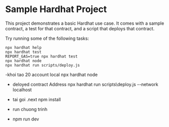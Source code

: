 # Sample Hardhat Project

This project demonstrates a basic Hardhat use case. It comes with a sample contract, a test for that contract, and a script that deploys that contract.

Try running some of the following tasks:

```shell
npx hardhat help
npx hardhat test
REPORT_GAS=true npx hardhat test
npx hardhat node
npx hardhat run scripts/deploy.js
```
-khoi tao 20 account local
npx hardhat node
- deloyed contract Address
npx hardhat run scripts\deploy.js --network localhost

- tai goi .next
 npm install

- run chuong trinh
- npm run dev
